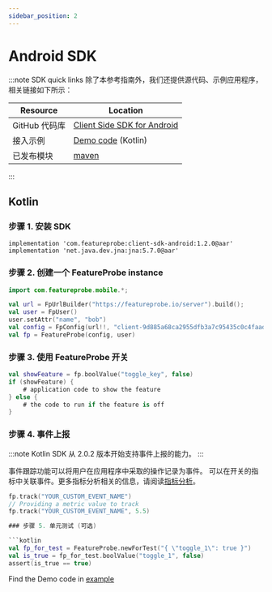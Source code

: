 ```yaml
---
sidebar_position: 2
---
```


# Android SDK

:::note SDK quick links
除了本参考指南外，我们还提供源代码、示例应用程序，相关链接如下所示：

| **Resource**  | **Location**                                                 |
| ------------- | ------------------------------------------------------------ |
| GitHub 代码库 | [Client Side SDK for Android](https://github.com/FeatureProbe/client-sdk-mobile/tree/main/sdk-android) |
| 接入示例      | [Demo code](https://github.com/FeatureProbe/client-sdk-mobile/tree/main/examples/demo-android) (Kotlin) |
| 已发布模块    | [maven](https://mvnrepository.com/artifact/com.featureprobe/client-sdk-android) |

:::

## Kotlin

### 步骤 1. 安装 SDK

```shell
implementation 'com.featureprobe:client-sdk-android:1.2.0@aar'
implementation 'net.java.dev.jna:jna:5.7.0@aar'
```

### 步骤 2. 创建一个 FeatureProbe instance

```kotlin
import com.featureprobe.mobile.*;

val url = FpUrlBuilder("https://featureprobe.io/server").build();
val user = FpUser()
user.setAttr("name", "bob")
val config = FpConfig(url!!, "client-9d885a68ca2955dfb3a7c95435c0c4faad70b50d", 10u, true)
val fp = FeatureProbe(config, user)
```

### 步骤 3. 使用 FeatureProbe 开关

``` kotlin
val showFeature = fp.boolValue("toggle_key", false)
if (showFeature) {
    # application code to show the feature
} else {
    # the code to run if the feature is off
}
```

### 步骤 4. 事件上报

:::note
Kotlin SDK 从 2.0.2 版本开始支持事件上报的能力。
:::

事件跟踪功能可以将用户在应用程序中采取的操作记录为事件。
可以在开关的指标中关联事件。更多指标分析相关的信息，请阅读[指标分析](../../tutorials/analysis)。

```kotlin
fp.track("YOUR_CUSTOM_EVENT_NAME")
// Providing a metric value to track
fp.track("YOUR_CUSTOM_EVENT_NAME", 5.5)

### 步骤 5. 单元测试 (可选)

```kotlin
val fp_for_test = FeatureProbe.newForTest("{ \"toggle_1\": true }")
val is_true = fp_for_test.boolValue("toggle_1", false)
assert(is_true == true)
```

Find the Demo code in [example](https://github.com/FeatureProbe/client-sdk-mobile/tree/main/examples/)
